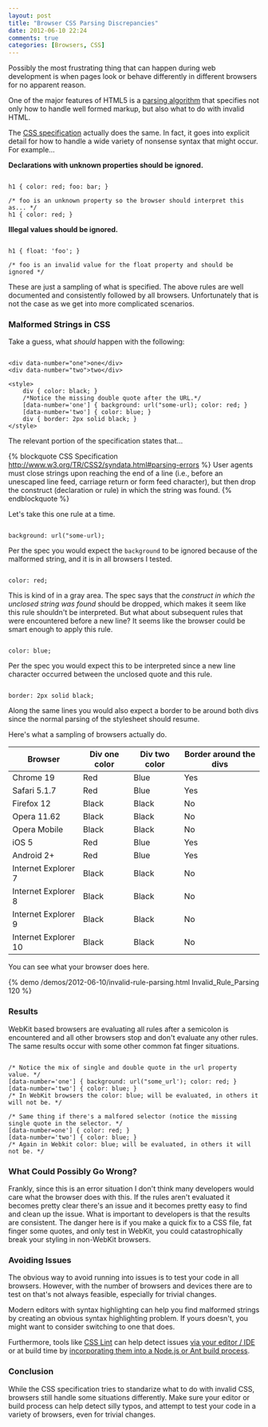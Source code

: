 ```yaml
---
layout: post
title: "Browser CSS Parsing Discrepancies"
date: 2012-06-10 22:24
comments: true
categories: [Browsers, CSS]
---
```

Possibly the most frustrating thing that can happen during web development is when pages look or behave differently in different browsers for no apparent reason.

One of the major features of HTML5 is a [parsing algorithm](http://www.whatwg.org/specs/web-apps/current-work/multipage/parsing.html) that specifies not only how to handle well formed markup, but also what to do with invalid HTML.

The [CSS specification](http://www.w3.org/TR/CSS2/syndata.html#parsing-errors) actually does the same.  In fact, it goes into explicit detail for how to handle a wide variety of nonsense syntax that might occur.  For example...

<!--more-->

**Declarations with unknown properties should be ignored.**

<pre class="language-css"><code>
h1 { color: red; foo: bar; }

/* foo is an unknown property so the browser should interpret this as... */
h1 { color: red; }
</code></pre>

**Illegal values should be ignored.**

<pre class="language-css"><code>
h1 { float: 'foo'; }

/* foo is an invalid value for the float property and should be ignored */
</code></pre>

These are just a sampling of what is specified.  The above rules are well documented and consistently followed by all browsers.  Unfortunately that is not the case as we get into more complicated scenarios.

### Malformed Strings in CSS

Take a guess, what *should* happen with the following:

<pre class="language-markup"><code>
&lt;div data-number="one"&gt;one&lt;/div&gt;
&lt;div data-number="two"&gt;two&lt;/div&gt;​

&lt;style&gt;
	div { color: black; }
	/*Notice the missing double quote after the URL.*/
	[data-number='one'] { background: url(&quot;some-url); color: red; }
	[data-number='two'] { color: blue; }
	div { border: 2px solid black; }​
&lt;/style&gt;
</code></pre>

The relevant portion of the specification states that...

{% blockquote CSS Specification http://www.w3.org/TR/CSS2/syndata.html#parsing-errors %}
User agents must close strings upon reaching the end of a line (i.e., before an unescaped line feed, carriage return or form feed character), but then drop the construct (declaration or rule) in which the string was found.
{% endblockquote %}

Let's take this one rule at a time.

<pre class="language-css"><code>
background: url("some-url);
</code></pre>

Per the spec you would expect the ```background``` to be ignored because of the malformed string, and it is in all browsers I tested.  

<pre class="language-css"><code>
color: red;
</code></pre>

This is kind of in a gray area.  The spec says that the *construct in which the unclosed string was found* should be dropped, which makes it seem like this rule shouldn't be interpreted.   But what about subsequent rules that were encountered before a new line?  It seems like the browser could be smart enough to apply this rule.

<pre class="language-css"><code>
color: blue;
</code></pre>

Per the spec you would expect this to be interpreted since a new line character occurred between the unclosed quote and this rule.

<pre class="language-css"><code>
border: 2px solid black;
</code></pre>

Along the same lines you would also expect a border to be around both divs since the normal parsing of the stylesheet should resume.

Here's what a sampling of browsers actually do.

<table>
    <thead>
        <tr>
        	<th>Browser</th>
        	<th>Div one color</th>
        	<th>Div two color</th>
        	<th>Border around the divs</th>
        </tr>
    </thead>
    <tbody>
    	<tr>
    		<td>Chrome 19</td>
    		<td class="red">Red</td>
    		<td class="blue">Blue</td>
    		<td>Yes</td>
    	</tr>
        <tr>
            <td>Safari 5.1.7</td>
            <td class="red">Red</td>
            <td class="blue">Blue</td>
            <td>Yes</td>
        </tr>        
        <tr>
            <td>Firefox 12</td>
            <td>Black</td>
            <td>Black</td>
            <td>No</td>
        </tr>        
        <tr>
            <td>Opera 11.62</td>
            <td>Black</td>
            <td>Black</td>
            <td>No</td>
        </tr>
        <tr>
            <td>Opera Mobile</td>
            <td>Black</td>
            <td>Black</td>
            <td>No</td>
        </tr> 
        <tr>
            <td>iOS 5</td>
            <td class="red">Red</td>
            <td class="blue">Blue</td>
            <td>Yes</td>
        </tr> 
        <tr>
            <td>Android 2+</td>
            <td class="red">Red</td>
            <td class="blue">Blue</td>
            <td>Yes</td>
        </tr> 
    	<tr>
    		<td>Internet Explorer 7</td>
    		<td>Black</td>
    		<td>Black</td>
    		<td>No</td>
    	</tr>
        <tr>
            <td>Internet Explorer 8</td>
            <td>Black</td>
            <td>Black</td>
            <td>No</td>
        </tr>
        <tr>
            <td>Internet Explorer 9</td>
            <td>Black</td>
            <td>Black</td>
            <td>No</td>
        </tr>
        <tr>
            <td>Internet Explorer 10</td>
            <td>Black</td>
            <td>Black</td>
            <td>No</td>
        </tr>
    </tbody>
</table>

You can see what your browser does here.

{% demo /demos/2012-06-10/invalid-rule-parsing.html Invalid_Rule_Parsing 120 %}

### Results

WebKit based browsers are evaluating all rules after a semicolon is encountered and all other browsers stop and don't evaluate any other rules.  The same results occur with some other common fat finger situations.

<pre class="language-css"><code>
/* Notice the mix of single and double quote in the url property value. */
[data-number='one'] { background: url("some_url'); color: red; }
[data-number='two'] { color: blue; }
/* In WebKit browsers the color: blue; will be evaluated, in others it will not be. */

/* Same thing if there's a malfored selector (notice the missing single quote in the selector. */
[data-number=one'] { color: red; }
[data-number='two'] { color: blue; }
/* Again in Webkit color: blue; will be evaluated, in others it will not be. */
</code></pre>

### What Could Possibly Go Wrong?

Frankly, since this is an error situation I don't think many developers would care what the browser does with this.  If the rules aren't evaluated it becomes pretty clear there's an issue and it becomes pretty easy to find and clean up the issue.  What is important to developers is that the results are consistent.  The danger here is if you make a quick fix to a CSS file, fat finger some quotes, and only test in WebKit, you could catastrophically break your styling in non-WebKit browsers.

### Avoiding Issues

The obvious way to avoid running into issues is to test your code in all browsers.  However, with the number of browsers and devices there are to test on that's not always feasible, especially for trivial changes.

Modern editors with syntax highlighting can help you find malformed strings by creating an obvious syntax highlighting problem.  If yours doesn't, you might want to consider switching to one that does.

Furthermore, tools like [CSS Lint](http://csslint.net/) can help detect issues [via your editor / IDE](https://github.com/stubbornella/csslint/wiki/IDE-integration) or at build time by [incorporating them into a Node.js or Ant build process](https://github.com/stubbornella/csslint/wiki/Command-line-interface).

### Conclusion

While the CSS specification tries to standarize what to do with invalid CSS, browsers still handle some situations differently.  Make sure your editor or build process can help detect silly typos, and attempt to test your code in a variety of browsers, even for trivial changes.
